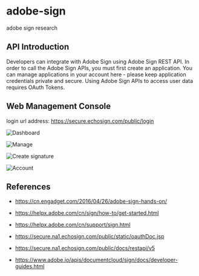 # adobe-sign

adobe sign research

## API Introduction

Developers can integrate with Adobe Sign using Adobe Sign REST API.
In order to call the Adobe Sign APIs, you must first create an application.
You can manage applications in your account here - please keep application credentials private and secure.
Using Adobe Sign APIs to access user data requires OAuth Tokens.

## Web Management Console

login url address: https://secure.echosign.com/public/login

![Dashboard](https://ws3.sinaimg.cn/large/006tNc79gy1fqq8qyinsfj31kw0vq78l.jpg)

![Manage](https://ws1.sinaimg.cn/large/006tNc79gy1fqq8vjmp47j31kw0ymwj9.jpg)

![Create signature](https://ws4.sinaimg.cn/large/006tNc79gy1fqq8xhrqq1j31kw0vqq4i.jpg)

![Account](https://ws1.sinaimg.cn/large/006tNc79gy1fqq8ykwdgvj31kw0vqads.jpg)

## References

* https://cn.engadget.com/2016/04/26/adobe-sign-hands-on/

* https://helpx.adobe.com/cn/sign/how-to/get-started.html

* https://helpx.adobe.com/cn/support/sign.html

* https://secure.na1.echosign.com/public/static/oauthDoc.jsp

* https://secure.na1.echosign.com/public/docs/restapi/v5

* https://www.adobe.io/apis/documentcloud/sign/docs/developer-guides.html
